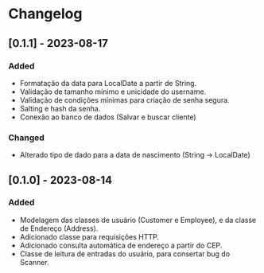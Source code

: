 # Changelog

## [0.1.1] - 2023-08-17

### Added

- Formatação da data para LocalDate a partir de String.
- Validação de tamanho mínimo e unicidade do username.
- Validação de condições mínimas para criação de senha segura.
- Salting e hash da senha.
- Conexão ao banco de dados (Salvar e buscar cliente)

### Changed

- Alterado tipo de dado para a data de nascimento (String -> LocalDate)

## [0.1.0] - 2023-08-14

### Added

- Modelagem das classes de usuário (Customer e Employee), e da classe de Endereço (Address).
- Adicionado classe para requisições HTTP.
- Adicionado consulta automática de endereço a partir do CEP.
- Classe de leitura de entradas do usuário, para consertar bug do Scanner.
 